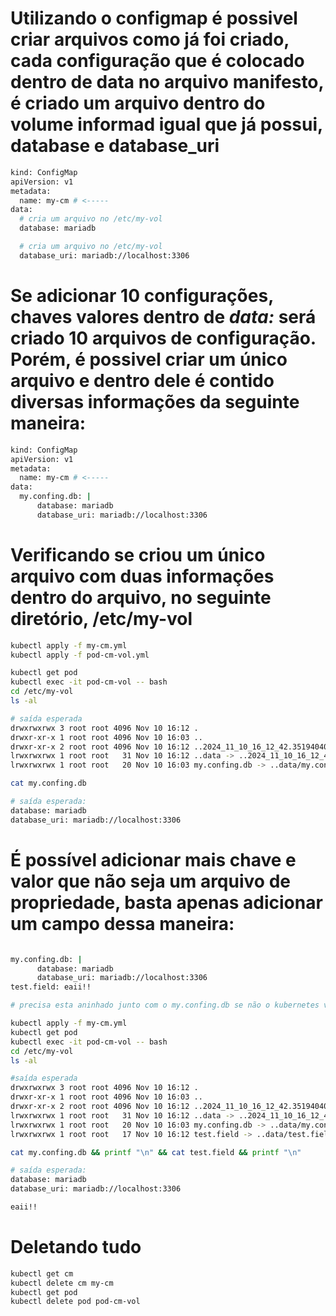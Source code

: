 # Utilizando o configmap é possivel criar arquivos como já foi criado, cada configuração que é colocado dentro de data no arquivo manifesto, é criado um arquivo dentro do volume informad igual que já possui, database e database_uri

```bash
kind: ConfigMap
apiVersion: v1
metadata:
  name: my-cm # <-----
data: 
  # cria um arquivo no /etc/my-vol
  database: mariadb

  # cria um arquivo no /etc/my-vol
  database_uri: mariadb://localhost:3306
```

# Se adicionar 10 configurações, chaves valores dentro de *data:* será criado 10 arquivos de configuração. Porém, é possivel criar um único arquivo e dentro dele é contido diversas informações da seguinte maneira:

```bash
kind: ConfigMap
apiVersion: v1
metadata:
  name: my-cm # <-----
data: 
  my.confing.db: |  
      database: mariadb
      database_uri: mariadb://localhost:3306
```

# Verificando se criou um único arquivo com duas informações dentro do arquivo, no seguinte diretório, /etc/my-vol
```bash
kubectl apply -f my-cm.yml
kubectl apply -f pod-cm-vol.yml

kubectl get pod
kubectl exec -it pod-cm-vol -- bash
cd /etc/my-vol
ls -al 

# saída esperada 
drwxrwxrwx 3 root root 4096 Nov 10 16:12 .
drwxr-xr-x 1 root root 4096 Nov 10 16:03 ..
drwxr-xr-x 2 root root 4096 Nov 10 16:12 ..2024_11_10_16_12_42.351940405
lrwxrwxrwx 1 root root   31 Nov 10 16:12 ..data -> ..2024_11_10_16_12_42.351940405
lrwxrwxrwx 1 root root   20 Nov 10 16:03 my.confing.db -> ..data/my.confing.db

cat my.confing.db

# saída esperada: 
database: mariadb
database_uri: mariadb://localhost:3306
```
# É possível adicionar mais chave e valor que não seja um arquivo de propriedade, basta apenas adicionar um campo dessa maneira: 

```bash

my.confing.db: |  
      database: mariadb
      database_uri: mariadb://localhost:3306
test.field: eaii!!

# precisa esta aninhado junto com o my.confing.db se não o kubernetes vai entender que o test.field também é uma propriedade do arquivo my.confing.db. Basta aplicar novamente o arquivo my-cm.yml e aguardar alguns segundos para que atualize e entre no diretório novmante.

kubectl apply -f my-cm.yml
kubectl get pod
kubectl exec -it pod-cm-vol -- bash
cd /etc/my-vol
ls -al 

#saída esperada
drwxrwxrwx 3 root root 4096 Nov 10 16:12 .
drwxr-xr-x 1 root root 4096 Nov 10 16:03 ..
drwxr-xr-x 2 root root 4096 Nov 10 16:12 ..2024_11_10_16_12_42.351940405
lrwxrwxrwx 1 root root   31 Nov 10 16:12 ..data -> ..2024_11_10_16_12_42.351940405
lrwxrwxrwx 1 root root   20 Nov 10 16:03 my.confing.db -> ..data/my.confing.db
lrwxrwxrwx 1 root root   17 Nov 10 16:12 test.field -> ..data/test.field

cat my.confing.db && printf "\n" && cat test.field && printf "\n"

# saída esperada: 
database: mariadb
database_uri: mariadb://localhost:3306

eaii!!
```

# Deletando tudo
```bash
kubectl get cm 
kubectl delete cm my-cm
kubectl get pod
kubectl delete pod pod-cm-vol
``` 
